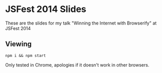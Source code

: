 # JSFest 2014 Slides 

These are the slides for my talk "Winning the Internet with Browserify" at JSFest 2014

## Viewing

    npm i && npm start
    
Only tested in Chrome, apologies if it doesn't work in other browsers.
